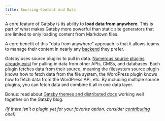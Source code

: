 ```yaml
---
title: Sourcing Content and Data
---
```


A core feature of Gatsby is its ability to **load data from anywhere**. This is part of what makes Gatsby more powerful than static site generators that are limited to only loading content from Markdown files.

A core benefit of this "data from anywhere" approach is that it allows teams to manage their content in nearly any [backend](/docs/glossary/#backend) they prefer.

Gatsby uses source plugins to pull in data. [Numerous source plugins already exist](/plugins/?=gatsby-source) for pulling in data from other APIs, CMSs, and databases. Each plugin fetches data from their source, meaning the filesystem source plugin knows how to fetch data from the file system, the WordPress plugin knows how to fetch data from the WordPress API, etc. By including multiple source plugins, you can fetch data and combine it all in one data layer.

Bonus: read about [Gatsby themes and distributed docs](/blog/2019-07-03-using-themes-for-distributed-docs/) working well together on the Gatsby blog.

_(If there isn't a plugin yet for your favorite option, consider [contributing](/docs/creating-plugins) one!)_

<GuideList slug={props.slug} />
